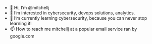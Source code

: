 - 👋 Hi, I’m @mitchellj
- 👀 I’m interested in cybersecurity, devops solutions, analytics. 
- 🌱 I’m currently learning cybersecurity, because you can never stop learning it!
- 📫 How to reach me mitchellj at a popular email service ran by google.com

<!---
mitchellj/mitchellj is a ✨ special ✨ repository because its `README.md` (this file) appears on your GitHub profile.
You can click the Preview link to take a look at your changes.
--->
